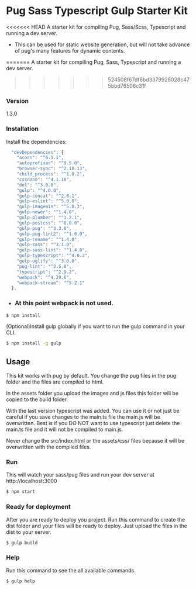 # Pug Sass Typescript Gulp Starter Kit

<<<<<<< HEAD
A starter kit for compiling Pug, Sass/Scss, Typescript and running a dev server.
* This can be used for static website generation, but will not take advance
  of pug's many features for dynamic contents.
  
=======
A starter kit for compiling Pug, Sass, Typescript and running a dev server.

>>>>>>> 524508f67df6bd3379928028c475bbd76506c31f
### Version

1.3.0


### Installation

Install the dependencies:  
```js
  "devDependencies": {
    "acorn": "^6.1.1",
    "autoprefixer": "^9.5.0",
    "browser-sync": "^2.18.13",
    "child_process": "^1.0.2",
    "cssnano": "^4.1.10",
    "del": "^3.0.0",
    "gulp": "^4.0.0",
    "gulp-concat": "^2.6.1",
    "gulp-eslint": "^5.0.0",
    "gulp-imagemin": "^5.0.3",
    "gulp-newer": "^1.4.0",
    "gulp-plumber": "^1.2.1",
    "gulp-postcss": "^8.0.0",
    "gulp-pug": "^3.3.0",
    "gulp-pug-lint2": "^1.0.0",
    "gulp-rename": "^1.4.0",
    "gulp-sass": "^3.1.0",
    "gulp-sass-lint": "^1.4.0",
    "gulp-typescript": "^4.0.2",
    "gulp-uglify": "^3.0.0",
    "pug-lint": "^2.5.0",
    "typescript": "^2.9.2",
    "webpack": "^4.29.6",
    "webpack-stream": "^5.2.1"
  },
```
* ### At this point webpack is not used.

```sh
$ npm install
```

(Optional)Install gulp globally if you want to run the gulp command in your CLI.

```sh
$ npm install -g gulp
```

## Usage

This kit works with pug by default. You change the pug files in the pug folder and the files are compiled to html.

In the assets folder you upload the images and js files this folder will be copied to the build folder.

With the last version typescript was added. You can use it or not just be careful if you save changes to the main.ts file the main.js will be overwritten. Best is if you DO NOT want to use typescript just delete the
main.ts file and it will not be compiled to main.js.

Never change the src/index.html or the assets/css/ files because it will be overwritten with the compiled files.

### Run

This will watch your sass/pug files and run your dev server at http://localhost:3000

```sh
$ npm start
```

### Ready for deployment

After you are ready to deploy you project. Run this command to create the dist folder and your files will be ready to deploy. Just upload the files in the dist to your server.

```sh
$ gulp build
```

### Help

Run this command to see the all available commands.

```sh
$ gulp help
```
